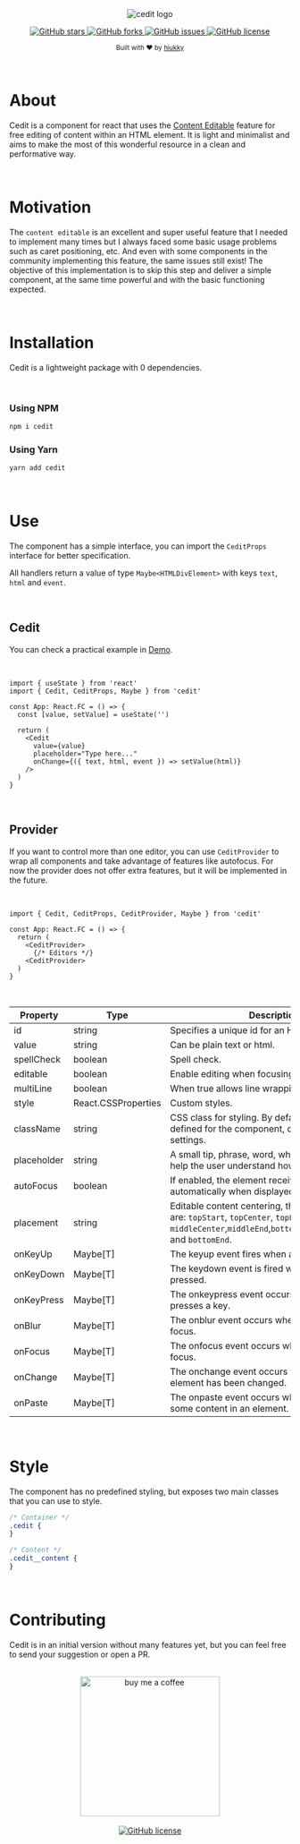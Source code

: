 <div align="center">
  <img alt="cedit logo" src="https://github.com/hiukky/cedit/raw/main/assets/banner.png"/>
</div>

<p align="center">
  <a href="https://github.com/hiukky/cedit/stargazers">
    <img alt="GitHub stars" src="https://img.shields.io/github/stars/hiukky/cedit?color=151A20&style=for-the-badge&colorA=0d1117">
  </a>
  <a href="https://github.com/hiukky/cedit/network">
    <img alt="GitHub forks" src="https://img.shields.io/github/forks/hiukky/cedit?color=151A20&style=for-the-badge&colorA=0d1117">
  </a>
  <a href="https://github.com/hiukky/cedit/issues">
    <img alt="GitHub issues" src="https://img.shields.io/github/issues/hiukky/cedit?style=for-the-badge&color=151A20&colorA=0d1117">
  </a>
  <a href="httdivs://github.com/hiukky/cedit/blob/master/LICENSE">
    <img alt="GitHub license" src="https://img.shields.io/github/license/hiukky/cedit?color=151A20&style=for-the-badge&colorA=0d1117" />
  </a>
</p>

<p align="center">
  <sub>Built with ❤︎ by <a href="https://hiukky.com">hiukky</a>
  <br/>
</p>

<br>

# About

Cedit is a component for react that uses the [Content Editable](https://developer.mozilla.org/pt-BR/docs/Web/Guide/HTML/Editable_content) feature for free editing of content within an HTML element. It is light and minimalist and aims to make the most of this wonderful resource in a clean and performative way.

<br>

# Motivation

The `content editable` is an excellent and super useful feature that I needed to implement many times but I always faced some basic usage problems such as caret positioning, etc. And even with some components in the community implementing this feature, the same issues still exist! The objective of this implementation is to skip this step and deliver a simple component, at the same time powerful and with the basic functioning expected.

<br>

# Installation

Cedit is a lightweight package with 0 dependencies.

<br>

### Using NPM

```sh
npm i cedit
```

### Using Yarn

```sh
yarn add cedit
```

<br>

# Use

The component has a simple interface, you can import the `CeditProps` interface for better specification.

All handlers return a value of type `Maybe<HTMLDivElement>` with keys `text`, `html` and `event`.

<br>

## Cedit

You can check a practical example in [Demo](https://hiukky.github.io/cedit/).

<br>

```tsx
import { useState } from 'react'
import { Cedit, CeditProps, Maybe } from 'cedit'

const App: React.FC = () => {
  const [value, setValue] = useState('')

  return (
    <Cedit
      value={value}
      placeholder="Type here..."
      onChange={({ text, html, event }) => setValue(html)}
    />
  )
}
```

<br>

## Provider

If you want to control more than one editor, you can use `CeditProvider` to wrap all components and take advantage of features like autofocus. For now the provider does not offer extra features, but it will be implemented in the future.

<br>

```tsx
import { Cedit, CeditProps, CeditProvider, Maybe } from 'cedit'

const App: React.FC = () => {
  return (
    <CeditProvider>
      {/* Editors */}
    <CeditProvider>
  )
}
```

<br>

| Property    | Type                | Description                                                                                                                                                                     |
| ----------- | ------------------- | ------------------------------------------------------------------------------------------------------------------------------------------------------------------------------- |
| id          | string              | Specifies a unique id for an HTML element.                                                                                                                                      |
| value       | string              | Can be plain text or html.                                                                                                                                                      |
| spellCheck  | boolean             | Spell check.                                                                                                                                                                    |
| editable    | boolean             | Enable editing when focusing on component                                                                                                                                       |
| multiLine   | boolean             | When true allows line wrapping.                                                                                                                                                 |
| style       | React.CSSProperties | Custom styles.                                                                                                                                                                  |
| className   | string              | CSS class for styling. By default no styles are defined for the component, only resets basic settings.                                                                          |
| placeholder | string              | A small tip, phrase, word, which is intended to help the user understand how to fill out that form.                                                                             |
| autoFocus   | boolean             | If enabled, the element receives focus automatically when displayed.                                                                                                            |
| placement   | string              | Editable content centering, the accepted values are: `topStart`, `topCenter`, `topEnd`, `middleStart`, `middleCenter`,`middleEnd`,`bottomStart`,`bottomCenter` and `bottomEnd`. |
| onKeyUp     | Maybe[T]            | The keyup event fires when a key is released.                                                                                                                                   |
| onKeyDown   | Maybe[T]            | The keydown event is fired when a key is pressed.                                                                                                                               |
| onKeyPress  | Maybe[T]            | The onkeypress event occurs when the user presses a key.                                                                                                                        |
| onBlur      | Maybe[T]            | The onblur event occurs when an object loses focus.                                                                                                                             |
| onFocus     | Maybe[T]            | The onfocus event occurs when an element gets focus.                                                                                                                            |
| onChange    | Maybe[T]            | The onchange event occurs when the value of an element has been changed.                                                                                                        |
| onPaste     | Maybe[T]            | The onpaste event occurs when the user pastes some content in an element.                                                                                                       |

<br>

# Style

The component has no predefined styling, but exposes two main classes that you can use to style.

```css
/* Container */
.cedit {
}

/* Content */
.cedit__content {
}
```

<br>

# Contributing

Cedit is in an initial version without many features yet, but you can feel free to send your suggestion or open a PR.

<br>

<div align="center">
<a target="_blank" rel="noopener noreferrer" href="https://www.buymeacoffee.com/hiukky">
<img width="250" alt="buy me a coffee" src="https://github.com/hiukky/cedit/raw/main/assets/coffe.svg"/>
</a>
</div>

<br>

<div align="center">
<a href="https://github.com/hiukky/cedit/blob/master/LICENSE">
<img alt="GitHub license" src="https://img.shields.io/github/license/hiukky/cedit?color=1F2630&style=for-the-badge&colorA=1F2630" />
</a>
</div>
